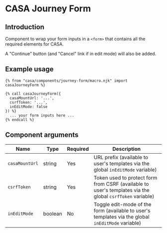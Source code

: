 # CASA Journey Form

## Introduction

Component to wrap your form inputs in a `<form>` that contains all the required elements for CASA.

A "Continue" button (and "Cancel" link if in edit mode) will also be added.

## Example usage

```
{% from "casa/components/journey-form/macro.njk" import casaJourneyForm %}

{% call casaJourneyForm({
  casaMountUrl: '...',
  csrfToken: '...',
  inEditMode: false
}) %}
  ... your form inputs here ...
{% endcall %}
```

## Component arguments

| Name | Type | Required | Description |
|------|------|----------|-------------|
| `casaMountUrl` | string | Yes | URL prefix (available to user's templates via the global `inEditMode` variable) |
| `csrfToken` | string | Yes | Token used to protect form from CSRF (available to user's templates via the global `csrfToken` variable) |
| `inEditMode` | boolean | No | Toggle edit-mode of the form (available to user's templates via the global `inEditMode` variable) |
